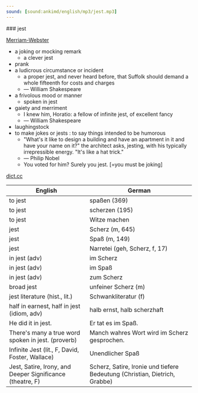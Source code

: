 ```yaml
---
sound: [sound:ankimd/english/mp3/jest.mp3]
---
```


\### jest

[Merriam-Webster](https://www.merriam-webster.com/dictionary/jest)

- a joking or mocking remark
    - a clever jest
- prank
- a ludicrous circumstance or incident
    - a proper jest, and never heard before, that Suffolk should demand a whole fifteenth for costs and charges
    - — William Shakespeare
- a frivolous mood or manner
    - spoken in jest
- gaiety and merriment
    - I knew him, Horatio: a fellow of infinite jest, of excellent fancy
    - — William Shakespeare
- laughingstock
- to make jokes or jests : to say things intended to be humorous
    - "What's it like to design a building and have an apartment in it and have your name on it?" the architect asks, jesting, with his typically irrepressible energy. "It's like a hat trick."
    - — Philip Nobel
    - You voted for him? Surely you jest. [=you must be joking]

[dict.cc](https://www.dict.cc/jest)

| English        | German       |
| -------------- | ------------ |
| to jest | spaßen (369) |
| to jest | scherzen (195) |
| to jest | Witze machen |
| jest | Scherz (m, 645) |
| jest | Spaß (m, 149) |
| jest | Narretei (geh, Scherz, f, 17) |
| in jest (adv) | im Scherz |
| in jest (adv) | im Spaß |
| in jest (adv) | zum Scherz |
| broad jest | unfeiner Scherz (m) |
| jest literature (hist., lit.) | Schwankliteratur (f) |
| half in earnest, half in jest (idiom, adv) | halb ernst, halb scherzhaft |
| He did it in jest. | Er tat es im Spaß. |
| There's many a true word spoken in jest. (proverb) | Manch wahres Wort wird im Scherz gesprochen. |
| Infinite Jest (lit., F, David, Foster, Wallace) | Unendlicher Spaß |
| Jest, Satire, Irony, and Deeper Significance (theatre, F) | Scherz, Satire, Ironie und tiefere Bedeutung (Christian, Dietrich, Grabbe) |
